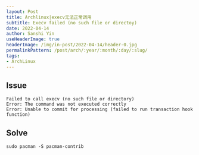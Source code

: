```yaml
---
layout: Post
title: Archlinux|execv无法正常调用
subtitle: Execv failed (no such file or directoy)
date: 2022-04-14
author: Sanshi Yin
useHeaderImage: true
headerImage: /img/in-post/2022-04-14/header-0.jpg
permalinkPattern: /post/arch/:year/:month/:day/:slug/
tags:
- ArchLinux
---
```


## Issue

```shell
Failed to call execv (no such file or directory)
Error: The command was not executed correctly
Error: Unable to commit for processing (failed to run transaction hook function)
```

## Solve

```shell
sudo pacman -S pacman-contrib
```